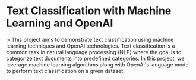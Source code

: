 # Text Classification with Machine Learning and OpenAI

:- This project aims to demonstrate text classification using machine learning techniques and OpenAI technologies. Text classification is a common task in natural language processing (NLP) where the goal is to categorize text documents into predefined categories. In this project, we leverage machine learning algorithms along with OpenAI's language model to perform text classification on a given dataset.
